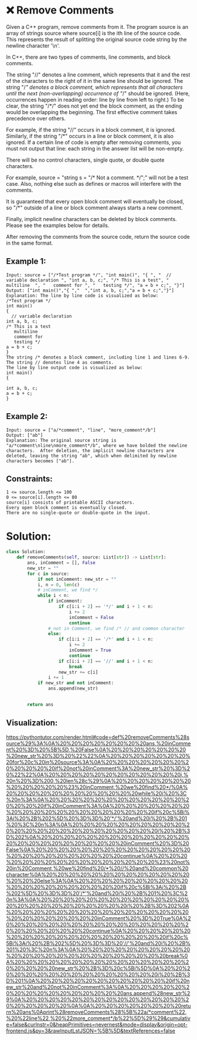# ❌ Remove Comments
Given a C++ program, remove comments from it. The program source is an array of strings source where source[i] is the ith line of the source code. This represents the result of splitting the original source code string by the newline character '\n'.

In C++, there are two types of comments, line comments, and block comments.

The string "//" denotes a line comment, which represents that it and the rest of the characters to the right of it in the same line should be ignored.
The string "/*" denotes a block comment, which represents that all characters until the next (non-overlapping) occurrence of "*/" should be ignored. (Here, occurrences happen in reading order: line by line from left to right.) To be clear, the string "/*/" does not yet end the block comment, as the ending would be overlapping the beginning.
The first effective comment takes precedence over others.

For example, if the string "//" occurs in a block comment, it is ignored.
Similarly, if the string "/*" occurs in a line or block comment, it is also ignored.
If a certain line of code is empty after removing comments, you must not output that line: each string in the answer list will be non-empty.

There will be no control characters, single quote, or double quote characters.

For example, source = "string s = "/* Not a comment. */";" will not be a test case.
Also, nothing else such as defines or macros will interfere with the comments.

It is guaranteed that every open block comment will eventually be closed, so "/*" outside of a line or block comment always starts a new comment.

Finally, implicit newline characters can be deleted by block comments. Please see the examples below for details.

After removing the comments from the source code, return the source code in the same format.

## Example 1:
```
Input: source = ["/*Test program */", "int main()", "{ ", "  // variable declaration ", "int a, b, c;", "/* This is a test", "   multiline  ", "   comment for ", "   testing */", "a = b + c;", "}"]
Output: ["int main()","{ ","  ","int a, b, c;","a = b + c;","}"]
Explanation: The line by line code is visualized as below:
/*Test program */
int main()
{ 
  // variable declaration 
int a, b, c;
/* This is a test
   multiline  
   comment for 
   testing */
a = b + c;
}
The string /* denotes a block comment, including line 1 and lines 6-9. The string // denotes line 4 as comments.
The line by line output code is visualized as below:
int main()
{ 
  
int a, b, c;
a = b + c;
}
```

## Example 2:
```
Input: source = ["a/*comment", "line", "more_comment*/b"]
Output: ["ab"]
Explanation: The original source string is "a/*comment\nline\nmore_comment*/b", where we have bolded the newline characters.  After deletion, the implicit newline characters are deleted, leaving the string "ab", which when delimited by newline characters becomes ["ab"].
```

## Constraints:
```
1 <= source.length <= 100
0 <= source[i].length <= 80
source[i] consists of printable ASCII characters.
Every open block comment is eventually closed.
There are no single-quote or double-quote in the input.
```
# Solution:
```python
class Solution:
    def removeComments(self, source: List[str]) -> List[str]:
        ans, inComment = [], False
        new_str = ""
        for c in source:
            if not inComment: new_str = ""
            i, n = 0, len(c)
            # inComment, we find */
            while i < n:
                if inComment:
                    if c[i:i + 2] == '*/' and i + 1 < n:
                        i += 2
                        inComment = False
                        continue
                # not in Comment, we find /* // and common character
                else:
                    if c[i:i + 2] == '/*' and i + 1 < n:
                        i += 2
                        inComment = True
                        continue
                    if c[i:i + 2] == '//' and i + 1 < n:
                        break
                    new_str += c[i]
                i += 1
            if new_str and not inComment:
                ans.append(new_str)
                    

        return ans
```

## Visualization:
https://pythontutor.com/render.html#code=def%20removeComments%28source%29%3A%0A%20%20%20%20%20%20%20%20ans,%20inComment%20%3D%20%5B%5D,%20False%0A%20%20%20%20%20%20%20%20new_str%20%3D%20%22%22%0A%20%20%20%20%20%20%20%20for%20c%20in%20source%3A%0A%20%20%20%20%20%20%20%20%20%20%20%20if%20not%20inComment%3A%20new_str%20%3D%20%22%22%0A%20%20%20%20%20%20%20%20%20%20%20%20i,%20n%20%3D%200,%20len%28c%29%0A%20%20%20%20%20%20%20%20%20%20%20%20%23%20inComment,%20we%20find%20*/%0A%20%20%20%20%20%20%20%20%20%20%20%20while%20i%20%3C%20n%3A%0A%20%20%20%20%20%20%20%20%20%20%20%20%20%20%20%20if%20inComment%3A%0A%20%20%20%20%20%20%20%20%20%20%20%20%20%20%20%20%20%20%20%20if%20c%5Bi%3Ai%20%2B%202%5D%20%3D%3D%20'*/'%20and%20i%20%2B%201%20%3C%20n%3A%0A%20%20%20%20%20%20%20%20%20%20%20%20%20%20%20%20%20%20%20%20%20%20%20%20i%20%2B%3D%202%0A%20%20%20%20%20%20%20%20%20%20%20%20%20%20%20%20%20%20%20%20%20%20%20%20inComment%20%3D%20False%0A%20%20%20%20%20%20%20%20%20%20%20%20%20%20%20%20%20%20%20%20%20%20%20%20continue%0A%20%20%20%20%20%20%20%20%20%20%20%20%20%20%20%20%23%20not%20in%20Comment,%20we%20find%20/*%20//%20and%20common%20character%0A%20%20%20%20%20%20%20%20%20%20%20%20%20%20%20%20else%3A%0A%20%20%20%20%20%20%20%20%20%20%20%20%20%20%20%20%20%20%20%20if%20c%5Bi%3Ai%20%2B%202%5D%20%3D%3D%20'/*'%20and%20i%20%2B%201%20%3C%20n%3A%0A%20%20%20%20%20%20%20%20%20%20%20%20%20%20%20%20%20%20%20%20%20%20%20%20i%20%2B%3D%202%0A%20%20%20%20%20%20%20%20%20%20%20%20%20%20%20%20%20%20%20%20%20%20%20%20inComment%20%3D%20True%0A%20%20%20%20%20%20%20%20%20%20%20%20%20%20%20%20%20%20%20%20%20%20%20%20continue%0A%20%20%20%20%20%20%20%20%20%20%20%20%20%20%20%20%20%20%20%20if%20c%5Bi%3Ai%20%2B%202%5D%20%3D%3D%20'//'%20and%20i%20%2B%201%20%3C%20n%3A%0A%20%20%20%20%20%20%20%20%20%20%20%20%20%20%20%20%20%20%20%20%20%20%20%20break%0A%20%20%20%20%20%20%20%20%20%20%20%20%20%20%20%20%20%20%20%20new_str%20%2B%3D%20c%5Bi%5D%0A%20%20%20%20%20%20%20%20%20%20%20%20%20%20%20%20i%20%2B%3D%201%0A%20%20%20%20%20%20%20%20%20%20%20%20if%20new_str%20and%20not%20inComment%3A%0A%20%20%20%20%20%20%20%20%20%20%20%20%20%20%20%20ans.append%28new_str%29%0A%20%20%20%20%20%20%20%20%20%20%20%20%20%20%20%20%20%20%20%20%0A%0A%20%20%20%20%20%20%20%20return%20ans%0Aprint%28removeComments%28%5B%22a/*comment%22,%20%22line%22,%20%22more_comment*/b%22%5D%29%29&cumulative=false&curInstr=0&heapPrimitives=nevernest&mode=display&origin=opt-frontend.js&py=3&rawInputLstJSON=%5B%5D&textReferences=false
